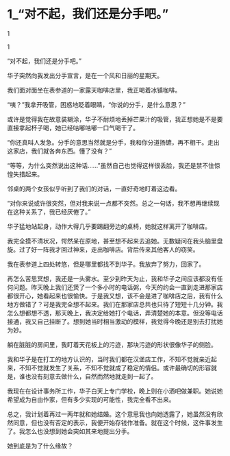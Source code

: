 # 1_“对不起，我们还是分手吧。”

1

1

“对不起，我们还是分手吧。”

华子突然向我发出分手宣言，是在一个风和日丽的星期天。

我们面对面坐在表参道的一家露天咖啡店里，我正喝着冰镇咖啡。

“咦？”我拿开吸管，困惑地眨着眼睛，“你说的分手，是什么意思？”

或许是觉得我在故意装糊涂，华子不耐烦地丢掉芒果汁的吸管，我正想她是不是要直接拿起杯子喝，她已经咕嘟咕嘟一口气喝干了。

“你还真叫人发急。分手的意思当然就是分手，我和你分道扬镳，再不相干。走出这家店，我们就各奔东西。懂了没有？”

“等等，为什么突然说出这种话……”虽然自己也觉得这样很丢脸，我还是禁不住惊惶失措起来。

邻桌的两个女孩似乎听到了我们的对话，一直好奇地盯着这边看。

“对你来说或许很突然，但对我来说一点都不突然。总之一句话，我不想再继续现在这种关系了，我已经厌倦了。”

华子猛地站起身，动作大得几乎要踢翻旁边的桌椅，她就这样离开了咖啡店。

我完全摸不清状况，愕然呆在原地，甚至想不起来去追她。无数疑问在我头脑里盘旋。过了好一阵我才回过神来，走出咖啡店。背后传来其他客人的窃笑。

我在表参道上四处转悠，但是哪里都找不到华子。我放弃了努力，回家了。

再怎么苦思冥想，我还是一头雾水。至少到昨天为止，我和华子之间应该都没有任何问题。昨天晚上我们还煲了一个多小时的电话粥，今天的约会一直到走进那家店都很开心，她看起来也很愉快。于是我又想，该不会是进了咖啡店之后，我有什么地方做错了？可是我完全想不起来。我们在那家店总共也只待了短短十几分钟。我怎么想都想不透，那天晚上，我决定给她打个电话，弄清楚她的本意。但没等电话接通，我又自己挂断了。想到她当时相当激动的模样，我觉得今晚还是别去打扰她为妙。

躺在脏脏的房间里，我盯着天花板上的污迹，那块污迹的形状很像华子的侧脸。

我和华子是在打工的地方认识的，当时我们都在汉堡店工作，不知不觉就亲近起来，不知不觉就发生了关系，不知不觉就成了稳定的情侣。或许最确切的形容就是，谁也没有刻意去做什么，自然而然地就走到一起了。

我现在在设计事务所工作，华子白天上专门学校，晚上则在小酒吧做兼职。她说她希望成为自由作家，但有多少实现的可能性，我完全看不出来。

总之，我计划着再过一两年就和她结婚。这个意思我也向她透露了，她虽然没有欣然同意，但也没有否定的表示，我便开始存钱作准备。就在这个时候，这件事发生了。我怎么也没想到她会突如其来地提出分手。

她到底是为了什么缘故？
